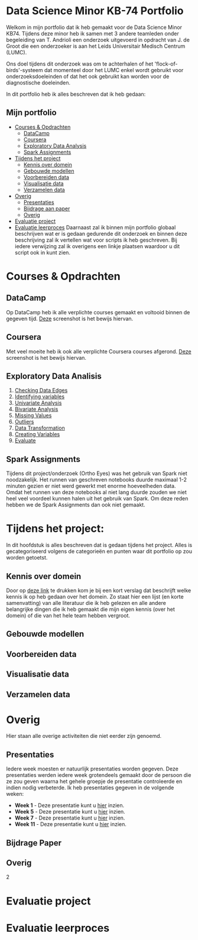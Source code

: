 # Data Science Minor KB-74 Portfolio
Welkom in mijn portfolio dat ik heb gemaakt voor de Data Science Minor KB74. Tijdens deze minor heb ik samen met 3 andere teamleden onder begeleiding van T. Andrioli een onderzoek uitgevoerd in opdracht van J. de Groot die een onderzoeker is aan het Leids Universitair Medisch Centrum (LUMC).

Ons doel tijdens dit onderzoek was om te achterhalen of het 'flock-of-birds'-systeem dat momenteel door het LUMC enkel wordt gebruikt voor onderzoeksdoeleinden of dat het ook gebruikt kan worden voor de diagnostische doeleinden.

In dit portfolio heb ik alles beschreven dat ik heb gedaan:
## Mijn portfolio
- [Courses & Opdrachten](#courses-&-opdrachten)
  - [DataCamp](#datacamp)
  - [Coursera](#coursera)
  - [Exploratory Data Analysis](#exploratory-data-analisis)
  - [Spark Assignments](#spark-assignments)
- [Tijdens het project](#tijdens-het-project:)
  - [Kennis over domein](#kennis-over-domein)
  - [Gebouwde modellen](#gebouwde-modellen)
  - [Voorbereiden data](#voorbereiden-data)
  - [Visualisatie data](#visualisatie-data)
  - [Verzamelen data](#verzamelen-data)
- [Overig](#overig)
  - [Presentaties](#presentaties)
  - [Bijdrage aan paper](#bijdrage-aan-paper)
  - [Overig](#overig-1)
- [Evaluatie project](#evaluatie-project)
- [Evaluatie leerproces](#evaluatie-leerproces)
Daarnaast zal ik binnen mijn portfolio globaal beschrijven wat er is gedaan gedurende dit onderzoek en binnen deze beschrijving zal ik vertellen wat voor scripts ik heb geschreven. Bij iedere verwijzing zal ik overigens een linkje plaatsen waardoor u dit script ook in kunt zien.
# Courses & Opdrachten
## DataCamp
Op DataCamp heb ik alle verplichte courses gemaakt en voltooid binnen de gegeven tijd. [Deze](https://imgur.com/a/hegcHlm) screenshot is het bewijs hiervan.
## Coursera
Met veel moeite heb ik ook alle verplichte Coursera courses afgerond. [Deze]() screenshot is het bewijs hiervan.
## Exploratory Data Analisis
1. [Checking Data Edges](https://github.com/vdhoofdk/Data-Science-KB-74/blob/master/1%20Checking%20Data%20Edges.ipynb)
2. [Identifying variables](https://github.com/vdhoofdk/Data-Science-KB-74/blob/master/2%20Identifying%20variables.ipynb)
3. [Univariate Analysis](https://github.com/vdhoofdk/Data-Science-KB-74/blob/master/3%20Univariate%20Analysis.ipynb)
4. [Bivariate Analysis](https://github.com/vdhoofdk/Data-Science-KB-74/blob/master/4%20Bivariate%20Analysis.ipynb)
5. [Missing Values](https://github.com/vdhoofdk/Data-Science-KB-74/blob/master/5%20Missing%20Values.ipynb)
6. [Outliers](https://github.com/vdhoofdk/Data-Science-KB-74/blob/master/6%20Outliers.ipynb)
7. [Data Transformation](https://github.com/vdhoofdk/Data-Science-KB-74/blob/master/7%20Data%20Transformation.ipynb)
8. [Creating Variables](https://github.com/vdhoofdk/Data-Science-KB-74/blob/master/8%20Creating%20Variables.ipynb)
9. [Evaluate](https://github.com/vdhoofdk/Data-Science-KB-74/blob/master/9%20Evaluate.ipynb)
## Spark Assignments
Tijdens dit project/onderzoek (Ortho Eyes) was het gebruik van Spark niet noodzakelijk. Het runnen van geschreven notebooks duurde maximaal 1-2 minuten gezien er niet werd gewerkt met enorme hoeveelheden data. Omdat het runnen van deze notebooks al niet lang duurde zouden we niet heel veel voordeel kunnen halen uit het gebruik van Spark. Om deze reden hebben we de Spark Assignments dan ook niet gemaakt.

# Tijdens het project:
In dit hoofdstuk is alles beschreven dat is gedaan tijdens het project. Alles is gecategoriseerd volgens de categorieën en punten waar dit portfolio op zou worden getoetst.

## Kennis over domein
Door op [deze link]() te drukken kom je bij een kort verslag dat beschrijft welke kennis ik op heb gedaan over het domein. Zo staat hier een lijst (en korte samenvatting) van alle literatuur die ik heb gelezen en alle andere belangrijke dingen die ik heb gemaakt die mijn eigen kennis (over het domein) of die van het hele team hebben vergroot. 

## Gebouwde modellen

## Voorbereiden data

## Visualisatie data

## Verzamelen data

# Overig
Hier staan alle overige activiteiten die niet eerder zijn genoemd.
## Presentaties
Iedere week moesten er natuurlijk presentaties worden gegeven. Deze presentaties werden iedere week grotendeels gemaakt door de persoon die ze zou geven waarna het gehele groepje de presentatie controleerde en indien nodig verbeterde. Ik heb presentaties gegeven in de volgende weken: 
- **Week 1** - Deze presentatie kunt u [hier](https://github.com/vdhoofdk/Data-Science-KB-74/blob/master/Ortho%20Eyes%20presentatie%20week%201.pdf) inzien.
- **Week 5** - Deze presentatie kunt u [hier](https://github.com/vdhoofdk/Data-Science-KB-74/blob/master/Ortho%20Eyes%20presentatie%20week%205.pdf) inzien.
- **Week 7** - Deze presentatie kunt u [hier](https://github.com/vdhoofdk/Data-Science-KB-74/blob/master/Ortho%20Eyes%20presentatie%20week%207.pdf) inzien.
- **Week 11** - Deze presentatie kunt u [hier](https://github.com/vdhoofdk/Data-Science-KB-74/blob/master/Ortho%20Eyes%20presentatie%20week%2011.pdf) inzien.

## Bijdrage Paper

## Overig
2

# Evaluatie project

# Evaluatie leerproces

